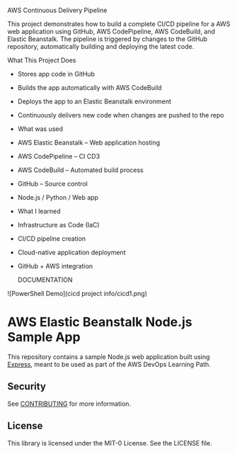 AWS Continuous Delivery Pipeline

This project demonstrates how to build a complete CI/CD pipeline for a AWS web application using GitHub, AWS CodePipeline, AWS CodeBuild, and Elastic Beanstalk. The pipeline is triggered by changes to the GitHub repository, automatically building and deploying the latest code.

What This Project Does
- Stores app code in GitHub
- Builds the app automatically with AWS CodeBuild
- Deploys the app to an Elastic Beanstalk environment
- Continuously delivers new code when changes are pushed to the repo

- What was used
- AWS Elastic Beanstalk – Web application hosting
- AWS CodePipeline – CI CD3
- AWS CodeBuild – Automated build process
- GitHub – Source control
- Node.js / Python / Web app

- What I learned
- Infrastructure as Code (IaC)
- CI/CD pipeline creation
- Cloud-native application deployment
- GitHub + AWS integration

  DOCUMENTATION
  
![PowerShell Demo](cicd project info/cicd1.png) 


# AWS Elastic Beanstalk Node.js Sample App

This repository contains a sample Node.js web application built using [Express](https://expressjs.com/), meant to be used as part of the AWS DevOps Learning Path.

## Security

See [CONTRIBUTING](CONTRIBUTING.md#security-issue-notifications) for more information.

## License

This library is licensed under the MIT-0 License. See the LICENSE file.

